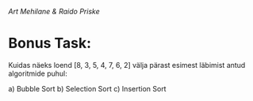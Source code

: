 *Art Mehilane & Raido Priske*
# Bonus Task:

Kuidas näeks loend [8, 3, 5, 4, 7, 6, 2] välja pärast esimest läbimist antud algoritmide puhul:

a) Bubble Sort
b) Selection Sort
c) Insertion Sort
